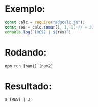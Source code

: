 # Exemplo:
```js
const calc = require("adgcalc.js");
const res = calc.somar(1, 1, 1) // = 3.
console.log(`[RES] | ${res}`)
```
# Rodando:
```
npm run [num1] [num2]
```
# Resultado:
```
$ [RES] | 3
```